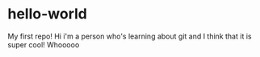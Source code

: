 # hello-world
My first repo!
Hi i'm a person who's learning about git and I think that it is super cool! Whooooo
